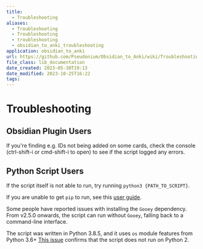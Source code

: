 ```yaml
---
title:
  - Troubleshooting
aliases:
  - Troubleshooting
  - Troubleshooting
  - troubleshooting
  - obsidian_to_anki_troubleshooting
application: obsidian_to_anki
url: https://github.com/Pseudonium/Obsidian_to_Anki/wiki/Troubleshooting
file_class: lib_documentation
date_created: 2023-05-30T19:13
date_modified: 2023-10-25T16:22
tags:
---
```

# Troubleshooting

## Obsidian Plugin Users

If you're finding e.g. IDs not being added on some cards, check the console (ctrl-shift-i or cmd-shift-i to open) to see if the script logged any errors.

## Python Script Users

If the script itself is not able to run, try running `python3 {PATH_TO_SCRIPT}`.

If you are unable to get `pip` to run, see this [user guide](https://pip.pypa.io/en/stable/user_guide/).

Some people have reported issues with installing the `Gooey` dependency. From v2.5.0 onwards, the script can run without `Gooey`, falling back to a command-line interface.

The script was written in Python 3.8.5, and it uses `os` module features from Python 3.6+ [This issue](https://github.com/Pseudonium/Obsidian_to_Anki/issues/6#issue-690905446) confirms that the script does not run on Python 2.
